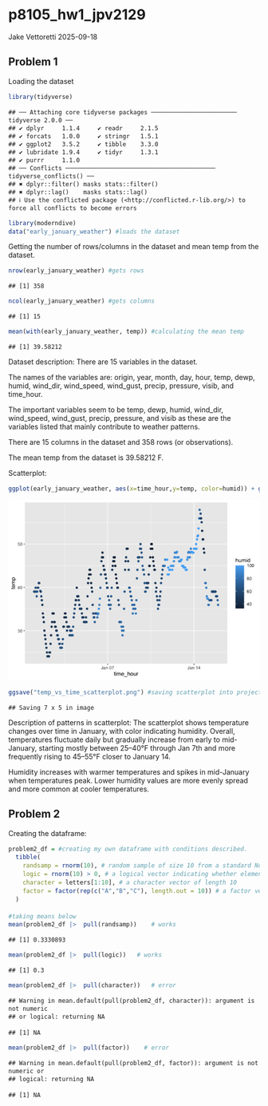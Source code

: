 p8105_hw1_jpv2129
================
Jake Vettoretti
2025-09-18

## Problem 1

Loading the dataset

``` r
library(tidyverse)
```

    ## ── Attaching core tidyverse packages ──────────────────────── tidyverse 2.0.0 ──
    ## ✔ dplyr     1.1.4     ✔ readr     2.1.5
    ## ✔ forcats   1.0.0     ✔ stringr   1.5.1
    ## ✔ ggplot2   3.5.2     ✔ tibble    3.3.0
    ## ✔ lubridate 1.9.4     ✔ tidyr     1.3.1
    ## ✔ purrr     1.1.0     
    ## ── Conflicts ────────────────────────────────────────── tidyverse_conflicts() ──
    ## ✖ dplyr::filter() masks stats::filter()
    ## ✖ dplyr::lag()    masks stats::lag()
    ## ℹ Use the conflicted package (<http://conflicted.r-lib.org/>) to force all conflicts to become errors

``` r
library(moderndive)
data("early_january_weather") #loads the dataset
```

Getting the number of rows/columns in the dataset and mean temp from the
dataset.

``` r
nrow(early_january_weather) #gets rows
```

    ## [1] 358

``` r
ncol(early_january_weather) #gets columns
```

    ## [1] 15

``` r
mean(with(early_january_weather, temp)) #calculating the mean temp
```

    ## [1] 39.58212

Dataset description: There are 15 variables in the dataset.

The names of the variables are: origin, year, month, day, hour, temp,
dewp, humid, wind_dir, wind_speed, wind_gust, precip, pressure, visib,
and time_hour.

The important variables seem to be temp, dewp, humid, wind_dir,
wind_speed, wind_gust, precip, pressure, and visib as these are the
variables listed that mainly contribute to weather patterns.

There are 15 columns in the dataset and 358 rows (or observations).

The mean temp from the dataset is 39.58212 F.

Scatterplot:

``` r
ggplot(early_january_weather, aes(x=time_hour,y=temp, color=humid)) + geom_point() #making the scatterplot with color points for humidity
```

![](p8105_hw1_jpv2129_files/figure-gfm/unnamed-chunk-3-1.png)<!-- -->

``` r
ggsave("temp_vs_time_scatterplot.png") #saving scatterplot into project directory
```

    ## Saving 7 x 5 in image

Description of patterns in scatterplot: The scatterplot shows
temperature changes over time in January, with color indicating
humidity. Overall, temperatures fluctuate daily but gradually increase
from early to mid-January, starting mostly between 25–40°F through Jan
7th and more frequently rising to 45–55°F closer to January 14.

Humidity increases with warmer temperatures and spikes in mid-January
when temperatures peak. Lower humidity values are more evenly spread and
more common at cooler temperatures.

## Problem 2

Creating the dataframe:

``` r
problem2_df = #creating my own dataframe with conditions described.
  tibble(
    randsamp = rnorm(10), # random sample of size 10 from a standard Normal distribution
    logic = rnorm(10) > 0, # a logical vector indicating whether elements of the sample are greater than 0
    character = letters[1:10], # a character vector of length 10
    factor = factor(rep(c("A","B","C"), length.out = 10)) # a factor vector of length 10, with 3 different factor “levels”
  )

#taking means below
mean(problem2_df |>  pull(randsamp))    # works
```

    ## [1] 0.3330893

``` r
mean(problem2_df |>  pull(logic))   # works
```

    ## [1] 0.3

``` r
mean(problem2_df |>  pull(character))   # error 
```

    ## Warning in mean.default(pull(problem2_df, character)): argument is not numeric
    ## or logical: returning NA

    ## [1] NA

``` r
mean(problem2_df |>  pull(factor))    # error 
```

    ## Warning in mean.default(pull(problem2_df, factor)): argument is not numeric or
    ## logical: returning NA

    ## [1] NA
